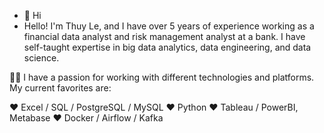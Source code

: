 - 👋 Hi
- Hello! I'm Thuy Le, and I have over 5 years of experience working as a financial data analyst and risk management analyst at a bank. I have self-taught expertise in big data analytics, data engineering, and data science.

🧑‍💻 I have a passion for working with different technologies and platforms. My current favorites are:

❤️ Excel / SQL / PostgreSQL / MySQL
❤️ Python 
❤️ Tableau / PowerBI, Metabase
❤️ Docker / Airflow / Kafka



<!---
ThuyLe2410/ThuyLe2410 is a ✨ special ✨ repository because its `README.md` (this file) appears on your GitHub profile.
You can click the Preview link to take a look at your changes.
--->
